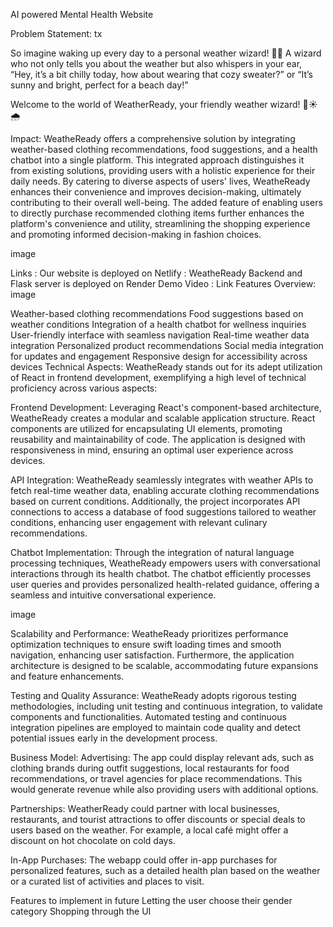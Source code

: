 AI powered Mental Health Website

Problem Statement:
tx

So imagine waking up every day to a personal weather wizard! 🧙‍♂️ A wizard who not only tells you about the weather but also whispers in your ear, “Hey, it’s a bit chilly today, how about wearing that cozy sweater?” or “It’s sunny and bright, perfect for a beach day!”

Welcome to the world of WeatherReady, your friendly weather wizard! 🌈☀️🌧️

Impact:
WeatheReady offers a comprehensive solution by integrating weather-based clothing recommendations, food suggestions, and a health chatbot into a single platform. This integrated approach distinguishes it from existing solutions, providing users with a holistic experience for their daily needs. By catering to diverse aspects of users' lives, WeatheReady enhances their convenience and improves decision-making, ultimately contributing to their overall well-being. The added feature of enabling users to directly purchase recommended clothing items further enhances the platform's convenience and utility, streamlining the shopping experience and promoting informed decision-making in fashion choices.

image

Links :
Our website is deployed on Netlify : WeatheReady
Backend and Flask server is deployed on Render
Demo Video : Link
Features Overview:
image

Weather-based clothing recommendations
Food suggestions based on weather conditions
Integration of a health chatbot for wellness inquiries
User-friendly interface with seamless navigation
Real-time weather data integration
Personalized product recommendations
Social media integration for updates and engagement
Responsive design for accessibility across devices
Technical Aspects:
WeatheReady stands out for its adept utilization of React in frontend development, exemplifying a high level of technical proficiency across various aspects:

Frontend Development: Leveraging React's component-based architecture, WeatheReady creates a modular and scalable application structure. React components are utilized for encapsulating UI elements, promoting reusability and maintainability of code. The application is designed with responsiveness in mind, ensuring an optimal user experience across devices.

API Integration: WeatheReady seamlessly integrates with weather APIs to fetch real-time weather data, enabling accurate clothing recommendations based on current conditions. Additionally, the project incorporates API connections to access a database of food suggestions tailored to weather conditions, enhancing user engagement with relevant culinary recommendations.

Chatbot Implementation: Through the integration of natural language processing techniques, WeatheReady empowers users with conversational interactions through its health chatbot. The chatbot efficiently processes user queries and provides personalized health-related guidance, offering a seamless and intuitive conversational experience.

image

Scalability and Performance: WeatheReady prioritizes performance optimization techniques to ensure swift loading times and smooth navigation, enhancing user satisfaction. Furthermore, the application architecture is designed to be scalable, accommodating future expansions and feature enhancements.

Testing and Quality Assurance: WeatheReady adopts rigorous testing methodologies, including unit testing and continuous integration, to validate components and functionalities. Automated testing and continuous integration pipelines are employed to maintain code quality and detect potential issues early in the development process.

Business Model:
Advertising: The app could display relevant ads, such as clothing brands during outfit suggestions, local restaurants for food recommendations, or travel agencies for place recommendations. This would generate revenue while also providing users with additional options.

Partnerships: WeatherReady could partner with local businesses, restaurants, and tourist attractions to offer discounts or special deals to users based on the weather. For example, a local café might offer a discount on hot chocolate on cold days.

In-App Purchases: The webapp could offer in-app purchases for personalized features, such as a detailed health plan based on the weather or a curated list of activities and places to visit.

Features to implement in future
Letting the user choose their gender category
Shopping through the UI
